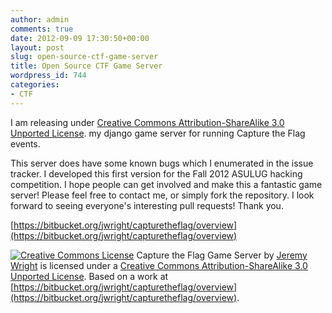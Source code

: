 ```yaml
---
author: admin
comments: true
date: 2012-09-09 17:30:50+00:00
layout: post
slug: open-source-ctf-game-server
title: Open Source CTF Game Server
wordpress_id: 744
categories:
- CTF
---
```


I am releasing under [Creative Commons Attribution-ShareAlike 3.0 Unported License](http://creativecommons.org/licenses/by-sa/3.0/deed.en_US). my django game server for running Capture the Flag events.

This server does have some known bugs which I enumerated in the issue tracker. I developed this first version for the Fall 2012 ASULUG hacking competition. I hope people can get involved and make this a fantastic game server! Please feel free to contact me, or simply fork the repository. I look forward to seeing everyone's interesting pull requests! Thank you.

[https://bitbucket.org/jwright/capturetheflag/overview](https://bitbucket.org/jwright/capturetheflag/overview)

[![Creative Commons License](http://i.creativecommons.org/l/by-sa/3.0/88x31.png)](http://creativecommons.org/licenses/by-sa/3.0/deed.en_US)
Capture the Flag Game Server by [Jeremy Wright](http://www.codestrokes.com/category/security/ctf/) is licensed under a [Creative Commons Attribution-ShareAlike 3.0 Unported License](http://creativecommons.org/licenses/by-sa/3.0/deed.en_US).
Based on a work at [https://bitbucket.org/jwright/capturetheflag/overview](https://bitbucket.org/jwright/capturetheflag/overview).
